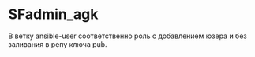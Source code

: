 # SFadmin_agk
В ветку ansible-user соответственно роль с добавлением юзера и без заливания в репу ключа pub.